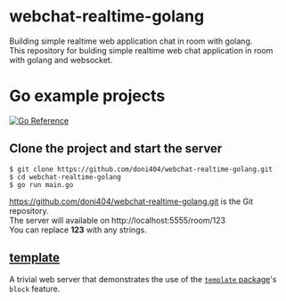 # webchat-realtime-golang
Building simple realtime web application chat in room with golang.<br />
This repository for bulding simple realtime web chat application in room with golang and websocket.

# Go example projects

[![Go Reference](https://pkg.go.dev/badge/golang.org/x/example.svg)](https://pkg.go.dev/golang.org/x/example)

## Clone the project and start the server

```
$ git clone https://github.com/doni404/webchat-realtime-golang.git
$ cd webchat-realtime-golang
$ go run main.go
```
https://github.com/doni404/webchat-realtime-golang.git is the Git repository.<br />
The server will available on http://localhost:5555/room/123 <br />
You can replace **123** with any strings.

## [template](template/)

A trivial web server that demonstrates the use of the
[`template` package](https://golang.org/pkg/text/template/)'s `block` feature.
